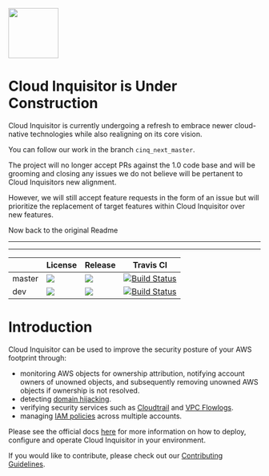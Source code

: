<img src=https://cloudinquisitor.readthedocs.io/en/master/_images/cloud-inquisitor_logo.png height="100px"><br>

# Cloud Inquisitor is Under Construction

Cloud Inquisitor is currently undergoing a refresh to embrace newer cloud-native technologies while also realigning on its core vision.

You can follow our work in the branch `cinq_next_master`.

The project will no longer accept PRs against the 1.0 code base and will be grooming and closing any issues we do not believe will be pertanent to Cloud Inquisitors new alignment.

However, we will still accept feature requests in the form of an issue but will prioritize the replacement of target features within Cloud Inquisitor over new features. 

Now back to the original Readme

---
---


|        | License | Release | Travis CI |
|--------|---------|---------|-----------|
| master | [![](https://img.shields.io/github/license/RiotGames/cloud-inquisitor.svg)](https://www.apache.org/licenses/LICENSE-2.0) | [![](https://img.shields.io/github/release/RiotGames/cloud-inquisitor.svg)](https://github.com/RiotGames/cloud-inquisitor/releases/latest) | [![Build Status](https://travis-ci.org/RiotGames/cloud-inquisitor.svg?branch=master)](https://travis-ci.org/RiotGames/cloud-inquisitor) |
| dev    | [![](https://img.shields.io/github/license/RiotGames/cloud-inquisitor.svg)](https://www.apache.org/licenses/LICENSE-2.0) | ![](https://img.shields.io/github/release-pre/RiotGames/cloud-inquisitor.svg) | [![Build Status](https://travis-ci.org/RiotGames/cloud-inquisitor.svg?branch=dev)](https://travis-ci.org/RiotGames/cloud-inquisitor) |

# Introduction

Cloud Inquisitor can be used to improve the security posture of your AWS footprint through:

* monitoring AWS objects for ownership attribution, notifying account owners of unowned objects, and subsequently removing unowned AWS objects if ownership is not resolved.
* detecting [domain hijacking](https://labs.detectify.com/2014/10/21/hostile-subdomain-takeover-using-herokugithubdesk-more/).
* verifying security services such as [Cloudtrail](https://aws.amazon.com/cloudtrail/) and [VPC Flowlogs](https://docs.aws.amazon.com/AmazonVPC/latest/UserGuide/flow-logs.html).
* managing [IAM policies](https://docs.aws.amazon.com/IAM/latest/UserGuide/access_policies.html) across multiple accounts.

Please see the official docs [here](https://cloudinquisitor.readthedocs.io/en/latest/) for more information on how to deploy, configure and operate Cloud Inquisitor in your environment.

If you would like to contribute, please check out our [Contributing Guidelines](https://cloudinquisitor.readthedocs.io/en/latest/contributing.html).
